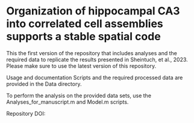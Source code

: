 # Organization of hippocampal CA3 into correlated cell assemblies supports a stable spatial code

This the first version of the repository that includes analyses and the required data to replicate the results presented in Sheintuch, et al., 2023. Please make sure to use the latest version of this repository.

Usage and documentation Scripts and the required processed data are provided in the Data directory.

To perform the analysis on the provided data sets, use the Analyses_for_manuscript.m and Model.m scripts.

Repository DOI:
